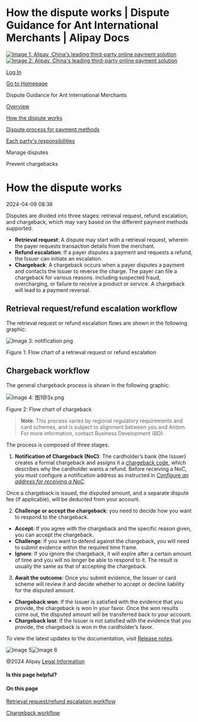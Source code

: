 How the dispute works | Dispute Guidance for Ant International Merchants | Alipay Docs
===============
                        

[![Image 1: Alipay, China's leading third-party online payment solution](https://ac.alipay.com/storage/2024/3/26/d66c43c0-440d-4c97-9976-f2028a2c8c5e.svg)![Image 2: Alipay, China's leading third-party online payment solution](https://ac.alipay.com/storage/2024/3/26/a48bd336-aea0-4f16-bf83-616eacbb4434.svg)](/docs/)

[Log In](https://global.alipay.com/ilogin/account_login.htm?goto=https%3A%2F%2Fglobal.alipay.com%2Fdocs%2Fac%2Fdispute%2Fprocess)

[Go to Homepage](../../)

Dispute Guidance for Ant International Merchants

[Overview](/docs/ac/dispute/overview)

[How the dispute works](/docs/ac/dispute/process)

[Dispute process for payment methods](/docs/ac/dispute/process_payment_methods)

[Each party's responsibilities](/docs/ac/dispute/pr)

Manage disputes

Prevent chargebacks

How the dispute works
=====================

2024-04-09 08:36

Disputes are divided into three stages: retrieval request, refund escalation, and chargeback, which may vary based on the different payment methods supported.

*   **Retrieval request**: A dispute may start with a retrieval request, wherein the payer requests transaction details from the merchant.
*   **Refund escalation**: If a payer disputes a payment and requests a refund, the Issuer can initiate an escalation.
*   **Chargeback**: A chargeback occurs when a payer disputes a payment and contacts the Issuer to reverse the charge. The payer can file a chargeback for various reasons. including suspected fraud, overcharging, or failure to receive a product or service. A chargeback will lead to a payment reversal.

Retrieval request/refund escalation workflow
--------------------------------------------

The retrieval request or refund escalation flows are shown in the following graphic:

![Image 3: notification.png](https://idocs-assets.marmot-cloud.com/storage/idocs87c36dc8dac653c1/1709019765349-60b04f5c-44fa-4da1-8649-2abf6ebe4092.png)

Figure 1: Flow chart of a retrieval request or refund escalation

Chargeback workflow
-------------------

The general chargeback process is shown in the following graphic:

![Image 4: 图1@3x.png](https://idocs-assets.marmot-cloud.com/storage/idocs87c36dc8dac653c1/1708583667901-7e158e7a-68ab-46e1-83c1-7b61c9b4230e.png)

Figure 2: Flow chart of chargeback

> **Note**: This process varies by regional regulatory requirements and card schemes, and is subject to alignment between you and Antom. For more information, contact Business Development (BD).

The process is composed of three stages:

1.  **Notification of Chargeback (NoC)**: The cardholder’s bank (the Issuer) creates a formal chargeback and assigns it a [chargeback code](https://global.alipay.com/docs/ac/dispute/reason_code), which describes why the cardholder wants a refund. Before receiving a NoC, you must configure a notification address as instructed in [_Configure an address for receiving a NoC_](https://global.alipay.com/docs/ac/dispute/noc).

Once a chargeback is issued, the disputed amount, and a separate dispute fee (if applicable), will be deducted from your account.

2.  **Challenge or accept the chargeback**: you need to decide how you want to respond to the chargeback.

*   **Accept**: If you agree with the chargeback and the specific reason given, you can accept the chargeback.
*   **Challenge**: If you want to defend against the chargeback, you will need to submit evidence within the required time frame.
*   **Ignore**: If you ignore the chargeback, it will expire after a certain amount of time and you will no longer be able to respond to it. The result is usually the same as that of accepting the chargeback.

3.  **Await the outcome**: Once you submit evidence, the Issuer or card scheme will review it and decide whether to accept or decline liability for the disputed amount.

*   **Chargeback won**: If the Issuer is satisfied with the evidence that you provide, the chargeback is won in your favor. Once the won results come out, the disputed amount will be transferred back to your account.
*   **Chargeback lost**: If the Issuer is not satisfied with the evidence that you provide, the chargeback is won in the cardholder’s favor.

To view the latest updates to the documentation, visit [Release notes](https://global.alipay.com/docs/releasenotes).

![Image 5](https://ac.alipay.com/storage/2021/5/20/19b2c126-9442-4f16-8f20-e539b1db482a.png)![Image 6](https://ac.alipay.com/storage/2021/5/20/e9f3f154-dbf0-455f-89f0-b3d4e0c14481.png)

@2024 Alipay [Legal Information](https://global.alipay.com/docs/ac/platform/membership)

#### Is this page helpful?

#### On this page

[Retrieval request/refund escalation workflow](#6cTxw "Retrieval request/refund escalation workflow")

[Chargeback workflow](#hTfU8 "Chargeback workflow")